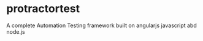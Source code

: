 # protractortest
A complete Automation Testing framework built on angularjs javascript abd node.js 
